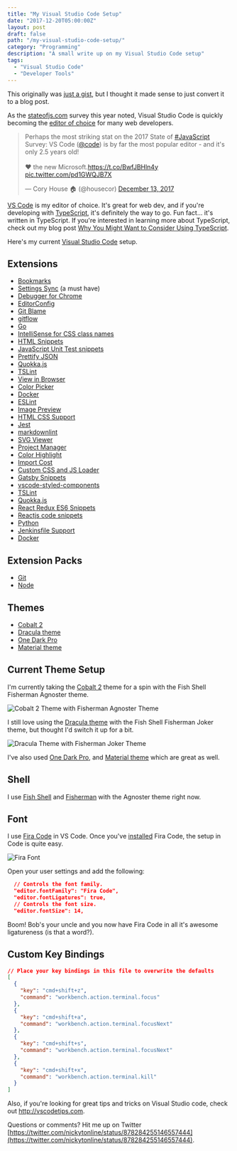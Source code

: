 ```yaml
---
title: "My Visual Studio Code Setup"
date: "2017-12-20T05:00:00Z"
layout: post
draft: false
path: "/my-visual-studio-code-setup/"
category: "Programming"
description: "A small write up on my Visual Studio Code setup"
tags:
  - "Visual Studio Code"
  - "Developer Tools"
---
```


This originally was [just a gist](https://gist.github.com/nickytonline/3d5ffeab871a6662d7a3f89bb0bed0f8), but I thought it made sense to just convert it to a blog post.

As the [stateofjs.com](https://stateofjs.com) survey this year noted, Visual Studio Code is quickly becoming the [editor of choice](https://stateofjs.com/2017/other-tools/) for many web developers.

<blockquote class="twitter-tweet"><p lang="en" dir="ltr">Perhaps the most striking stat on the 2017 State of <a href="https://twitter.com/hashtag/JavaScript?src=hash&amp;ref_src=twsrc%5Etfw">#JavaScript</a> Survey: VS Code (<a href="https://twitter.com/code?ref_src=twsrc%5Etfw">@code</a>) is by far the most popular editor - and it&#39;s only 2.5 years old!<br><br>❤️ the new Microsoft.<a href="https://t.co/BwfJBHln4y">https://t.co/BwfJBHln4y</a> <a href="https://t.co/pd1GWQJB7X">pic.twitter.com/pd1GWQJB7X</a></p>&mdash; Cory House 🏠 (@housecor) <a href="https://twitter.com/housecor/status/940799686826430464?ref_src=twsrc%5Etfw">December 13, 2017</a></blockquote> <script async src="https://platform.twitter.com/widgets.js" charset="utf-8"></script>

[VS Code](https://code.visualstudio.com/Download) is my editor of choice. It's great for web dev, and if you're developing with [TypeScript](http://www.typescriptlang.org), it's definitely the way to go. Fun fact... it's written in TypeScript. If you're interested in learning more about TypeScript, check out my blog post [Why You Might Want to Consider Using TypeScript](why-you-might-want-to-consider-using-typescript).

Here's my current [Visual Studio Code](https://code.visualstudio.com) setup.

Extensions
----------

* [Bookmarks](https://marketplace.visualstudio.com/items?itemName=alefragnani.Bookmarks)
* [Settings Sync](https://marketplace.visualstudio.com/items?itemName=Shan.code-settings-sync) (a must have)
* [Debugger for Chrome](https://marketplace.visualstudio.com/items?itemName=msjsdiag.debugger-for-chrome)
* [EditorConfig](https://marketplace.visualstudio.com/items?itemName=EditorConfig.EditorConfig)
* [Git Blame](https://marketplace.visualstudio.com/items?itemName=waderyan.gitblame)
* [gitflow](https://marketplace.visualstudio.com/items?itemName=vector-of-bool.gitflow)
* [Go](https://marketplace.visualstudio.com/items?itemName=lukehoban.Go)
* [IntelliSense for CSS class names](https://marketplace.visualstudio.com/items?itemName=Zignd.html-css-class-completion)
* [HTML Snippets](https://marketplace.visualstudio.com/items?itemName=abusaidm.html-snippets)
* [JavaScript Unit Test snippets](https://marketplace.visualstudio.com/items?itemName=iZDT.javascript-unit-test-snippet)
* [Prettify JSON](https://marketplace.visualstudio.com/items?itemName=mohsen1.prettify-json)
* [Quokka.js](https://marketplace.visualstudio.com/items?itemName=WallabyJs.quokka-vscode)
* [TSLint](https://marketplace.visualstudio.com/items?itemName=eg2.tslint)
* [View in Browser](https://marketplace.visualstudio.com/items?itemName=qinjia.view-in-browser)
* [Color Picker](https://marketplace.visualstudio.com/items?itemName=anseki.vscode-color)
* [Docker](https://marketplace.visualstudio.com/items?itemName=PeterJausovec.vscode-docker)
* [ESLint](https://marketplace.visualstudio.com/items?itemName=dbaeumer.vscode-eslint)
* [Image Preview](https://marketplace.visualstudio.com/items?itemName=kisstkondoros.vscode-gutter-preview)
* [HTML CSS Support](https://marketplace.visualstudio.com/items?itemName=ecmel.vscode-html-css)
* [Jest](https://marketplace.visualstudio.com/items?itemName=Orta.vscode-jest)
* [markdownlint](https://marketplace.visualstudio.com/items?itemName=DavidAnson.vscode-markdownlint)
* [SVG Viewer](https://marketplace.visualstudio.com/items?itemName=cssho.vscode-svgviewer)
* [Project Manager](https://marketplace.visualstudio.com/items?itemName=alefragnani.project-manager)
* [Color Highlight](https://marketplace.visualstudio.com/items?itemName=naumovs.color-highlight)
* [Import Cost](https://marketplace.visualstudio.com/items?itemName=wix.vscode-import-cost)
* [Custom CSS and JS Loader](https://marketplace.visualstudio.com/items?itemName=be5invis.vscode-custom-css)
* [Gatsby Snippets](https://marketplace.visualstudio.com/items?itemName=nickytonline.vscode-gatsby-snippets)
* [vscode-styled-components](https://marketplace.visualstudio.com/items?itemName=jpoissonnier.vscode-styled-components)
* [TSLint](https://marketplace.visualstudio.com/items?itemName=eg2.tslint)
* [Quokka.js](https://marketplace.visualstudio.com/items?itemName=WallabyJs.quokka-vscode)
* [React Redux ES6 Snippets](https://marketplace.visualstudio.com/items?itemName=timothymclane.react-redux-es6-snippets)
* [Reactjs code snippets](https://marketplace.visualstudio.com/items?itemName=xabikos.ReactSnippets)
* [Python](https://marketplace.visualstudio.com/items?itemName=ms-python.python)
* [Jenkinsfile Support](https://marketplace.visualstudio.com/items?itemName=secanis.jenkinsfile-support)
* [Docker](https://marketplace.visualstudio.com/items?itemName=PeterJausovec.vscode-docker)

Extension Packs
---------------

* [Git](https://marketplace.visualstudio.com/items?itemName=donjayamanne.git-extension-pack)
* [Node](https://marketplace.visualstudio.com/items?itemName=waderyan.nodejs-extension-pack)

Themes
------

* [Cobalt 2](https://marketplace.visualstudio.com/items?itemName=wesbos.theme-cobalt2)
* [Dracula theme](https://marketplace.visualstudio.com/items?itemName=dracula-theme.theme-dracula)
* [One Dark Pro](https://marketplace.visualstudio.com/items?itemName=zhuangtongfa.Material-theme)
* [Material theme](https://marketplace.visualstudio.com/items?itemName=Equinusocio.vsc-material-theme)

Current Theme Setup
-------------------

I'm currently taking the [Cobalt 2](https://marketplace.visualstudio.com/items?itemName=wesbos.theme-cobalt2) theme for a spin with the Fish Shell Fisherman Agnoster theme.

![Cobalt 2 Theme with Fisherman Agnoster Theme](https://gist.githubusercontent.com/nickytonline/3d5ffeab871a6662d7a3f89bb0bed0f8/raw/c00e3c60587414e788f62f89a503bc5a9b220bd0/cobalt2_agnoster_theme.jpg)

I still love using the [Dracula theme](https://marketplace.visualstudio.com/items?itemName=dracula-theme.theme-dracula) with the Fish Shell Fisherman Joker theme, but thought I'd switch it up for a bit.

![Dracula Theme with Fisherman Joker Theme](https://gist.githubusercontent.com/nickytonline/3d5ffeab871a6662d7a3f89bb0bed0f8/raw/c00e3c60587414e788f62f89a503bc5a9b220bd0/dracula_joker_theme.jpg)

I've also used [One Dark Pro](https://marketplace.visualstudio.com/items?itemName=zhuangtongfa.Material-theme), and [Material theme](https://marketplace.visualstudio.com/items?itemName=Equinusocio.vsc-material-theme) which are great as well.

Shell
-----

I use [Fish Shell](https://fishshell.com) and [Fisherman](https://github.com/fisherman/fisherman) with the Agnoster theme right now.

Font
----

I use [Fira Code](https://github.com/tonsky/FiraCode) in VS Code. Once you've [installed](https://github.com/tonsky/FiraCode/wiki#installing-font) Fira Code, the setup in Code is quite easy.

![Fira Font](https://camo.githubusercontent.com/3a8948f34284f378ead7af5846aa432035c687ad/687474703a2f2f732e746f6e736b792e6d652f696d67732f666972615f636f64655f6c6f676f2e737667)

Open your user settings and add the following:

```json
  // Controls the font family.
  "editor.fontFamily": "Fira Code",
  "editor.fontLigatures": true,
  // Controls the font size.
  "editor.fontSize": 14,
```

Boom! Bob's your uncle and you now have Fira Code in all it's awesome ligatureness (is that a word?).

Custom Key Bindings
-------------------

```json
// Place your key bindings in this file to overwrite the defaults
[
  {
    "key": "cmd+shift+z",
    "command": "workbench.action.terminal.focus"
  },
  {
    "key": "cmd+shift+a",
    "command": "workbench.action.terminal.focusNext"
  },
  {
    "key": "cmd+shift+s",
    "command": "workbench.action.terminal.focusNext"
  },
  {
    "key": "cmd+shift+x",
    "command": "workbench.action.terminal.kill"
  }
]
```

Also, if you're looking for great tips and tricks on Visual Studio code, check out http://vscodetips.com.

Questions or comments? Hit me up on Twitter [https://twitter.com/nickytonline/status/878284255146557444](https://twitter.com/nickytonline/status/878284255146557444).
